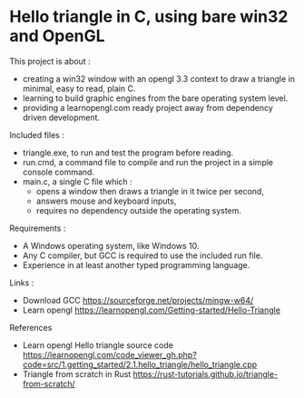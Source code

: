 # Hello triangle in C, using bare win32 and OpenGL

This project is about :
* creating a win32 window with an opengl 3.3 context to draw a triangle in minimal, easy to read, plain C.
* learning to build graphic engines from the bare operating system level.
* providing a learnopengl.com ready project away from dependency driven development.

Included files :
* triangle.exe, to run and test the program before reading.
* run.cmd, a command file to compile and run the project in a simple console command.
* main.c, a single C file which :
  * opens a window then draws a triangle in it twice per second,
  * answers mouse and keyboard inputs,
  * requires no dependency outside the operating system.

Requirements :
* A Windows operating system, like Windows 10.
* Any C compiler, but GCC is required to use the included run file.
* Experience in at least another typed programming language.

Links :
* Download GCC https://sourceforge.net/projects/mingw-w64/
* Learn opengl https://learnopengl.com/Getting-started/Hello-Triangle

References
* Learn opengl Hello triangle source code https://learnopengl.com/code_viewer_gh.php?code=src/1.getting_started/2.1.hello_triangle/hello_triangle.cpp
* Triangle from scratch in Rust https://rust-tutorials.github.io/triangle-from-scratch/
